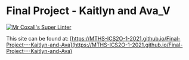 # Final Project - Kaitlyn and Ava_V

[![Mr Coxall's Super Linter](https://github.com/MTHS-ICS2O-1-2021/Final-Project---Kaitlyn-and-Ava/workflows/Mr%20Coxall's%20Super%20Linter/badge.svg)](https://github.com/MTHS-ICS2O-1-2021/Final-Project---Kaitlyn-and-Ava/actions)

This site can be found at: [https://MTHS-ICS2O-1-2021.github.io/Final-Project---Kaitlyn-and-Ava](https://MTHS-ICS2O-1-2021.github.io/Final-Project---Kaitlyn-and-Ava)